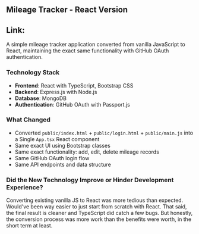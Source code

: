 ## Mileage Tracker - React Version

## Link: 

A simple mileage tracker application converted from vanilla JavaScript to React, maintaining the exact same functionality with GitHub OAuth authentication.

### Technology Stack
- **Frontend**: React with TypeScript, Bootstrap CSS
- **Backend**: Express.js with Node.js  
- **Database**: MongoDB
- **Authentication**: GitHub OAuth with Passport.js

### What Changed
- Converted `public/index.html` + `public/login.html` + `public/main.js` into a Single `App.tsx` React component
- Same exact UI using Bootstrap classes
- Same exact functionality: add, edit, delete mileage records
- Same GitHub OAuth login flow
- Same API endpoints and data structure

### Did the New Technology Improve or Hinder Development Experience?

Converting existing vanilla JS to React was more tedious than expected. Would've been way easier to just start from scratch with React. That said, the final result is cleaner and TypeScript did catch a few bugs. But honestly, the conversion process was more work than the benefits were worth, in the short term at least.